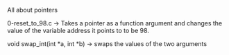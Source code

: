 All about pointers

0-reset_to_98.c -> Takes a pointer as a function argument and changes the value of the variable address it points to to be 98.

void swap_int(int *a, int *b) -> swaps the values of the two arguments